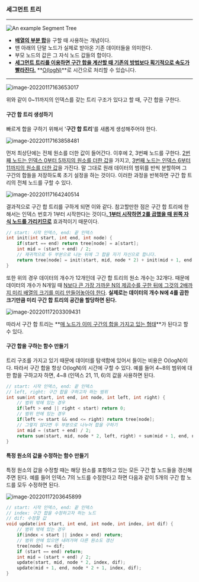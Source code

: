 ### 세그먼트 트리

---

![An example Segment Tree](assets/segment%20tree/segtree_example_1.png)

- <u>**배열의 부분 합**</u>을 구할 때 사용하는 개념이다.
- 맨 아래의 단말 노드가 실제로 받아온 기존 데이터들을 의미한다.
- 부모 노드의 값은 그 자식 노드 값들의 합이다.
- **<u>세그먼트 트리를 이용하면 구간 합을 계산할 때 기존의 방법보다 획기적으로 속도가 빨라진다.</u>** **<u>O(logN)</u>**로 시간으로 처리할 수 있습니다.

---



![image-20220117163653017](assets/segment%20tree/image-20220117163653017.png)

위와 같이 0~11까지의 인덱스를 갖는 트리 구조가 있다고 할 때, 구간 합을 구한다.



#### 구간 합 트리 생성하기

빠르게 합을 구하기 위해서 '**구간 합 트리**'를 새롭게 생성해주어야 한다.



![image-20220117163858481](assets/segment%20tree/image-20220117163858481.png)

먼저 최상단에는 전체 원소를 더한 값이 들어간다. 이후에 2, 3번째 노드를 구한다. <u>2번째 노드는 인덱스 0부터 5까지의 원소를 더한 값</u>을 가지고, <u>3번째 노드는 인덱스 6부터 11까지의 원소를 더한 값</u>을 가진다. 말 그대로 원래 데이터의 범위를 반씩 분할하며 그 구간의 합들을 저장하도록 초기 설정을 하는 것이다. 이러한 과정을 반복하면 구간 합 트리의 전체 노드를 구할 수 있다.



![image-20220117164240514](assets/segment%20tree/image-20220117164240514.png)

결과적으로 구간 합 트리를 구하게 되면 이와 같다. 참고할만한 점은 구간 합 트리에 한해서는 인덱스 번호가 1부터 시작한다는 것이다<u>**. 1부터 시작하면 2를 곱했을 때 왼쪽 자식 노드를 가리키므로**</u> 효과적이기 때문이다.

```c
// start: 시작 인덱스, end: 끝 인덱스
int init(int start, int end, int node) {
	if(start == end) return tree[node] = a[start];
	int mid = (start + end) / 2;
	// 재귀적으로 두 부분으로 나눈 뒤에 그 합을 자기 자신으로 합니다. 
	return tree[node] = init(start, mid, node * 2) + init(mid + 1, end, node * 2 + 1);
}
```

또한 위의 경우 데이터의 개수가 12개인데 구간 합 트리의 원소 개수는 32개다. 때문에 데이터의 개수가 N개일 때  <u>N보다 큰 가장 가까운 N의 제곱수를 구한 뒤에 그것의 2배까지 미리 배열의 크기를 미리 만들어놓아야 한다</u>. **실제로는 데이터의 개수 N에 4를 곱한 크기만큼 미리 구간 합 트리의 공간을 할당하면 된다.**

![image-20220117203309431](assets/segment%20tree/image-20220117203309431.png)

따라서 구간 합 트리는 **<u>매 노드가 이미 구간의 합을 가지고 있는 형태</u>**가 된다고 할 수 있다.





#### 구간 합을 구하는 함수 만들기

트리 구조를 가지고 있기 때문에 데이터를 탐색함에 있어서 들이는 비용은 O(logN)이다. 따라서 구간 합을 항상 O(logN)의 시간에 구할 수 있다. 예를 들어 4~8의 범위에 대한 합을 구하고자 하면, 4~8 (인덱스 21, 11, 6)의 값을 사용하면 된다.

```c
// start: 시작 인덱스, end: 끝 인덱스
// left, right: 구간 합을 구하고자 하는 범위 
int sum(int start, int end, int node, int left, int right) {
	// 범위 밖에 있는 경우
	if(left > end || right < start) return 0;
	// 범위 안에 있는 경우
	if(left <= start && end <= right) return tree[node];
	// 그렇지 않다면 두 부분으로 나누어 합을 구하기
	int mid = (start + end) / 2;
	return sum(start, mid, node * 2, left, right) + sum(mid + 1, end, node * 2 + 1, left, right);
}
```



#### 특정 원소의 값을 수정하는 함수 만들기

특정 원소의 값을 수정할 때는 해당 원소를 포함하고 있는 모든 구간 합 노드들을 갱신해주면 된다. 예를 들어 인덱스 7의 노드를 수정한다고 하면 다음과 같이 5개의 구간 합 노드를 모두 수정하면 된다.

![image-20220117203645899](assets/segment%20tree/image-20220117203645899.png)

```c
// start: 시작 인덱스, end: 끝 인덱스
// index: 구간 합을 수정하고자 하는 노드
// dif: 수정할 값 
void update(int start, int end, int node, int index, int dif) {
	// 범위 밖에 있는 경우 
	if(index < start || index > end) return;
	// 범위 안에 있으면 내려가며 다른 원소도 갱신 
	tree[node] += dif;
	if (start == end) return;
	int mid = (start + end) / 2;
	update(start, mid, node * 2, index, dif);
	update(mid + 1, end, node * 2 + 1, index, dif);
}
```



